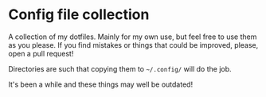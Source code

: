 # Config file collection

A collection of my dotfiles. Mainly for my own use, but feel free to use them as you please. If you find mistakes or things that could be improved, please, open a pull request!

Directories are such that copying them to `~/.config/` will do the job.

It's been a while and these things may well be outdated!

